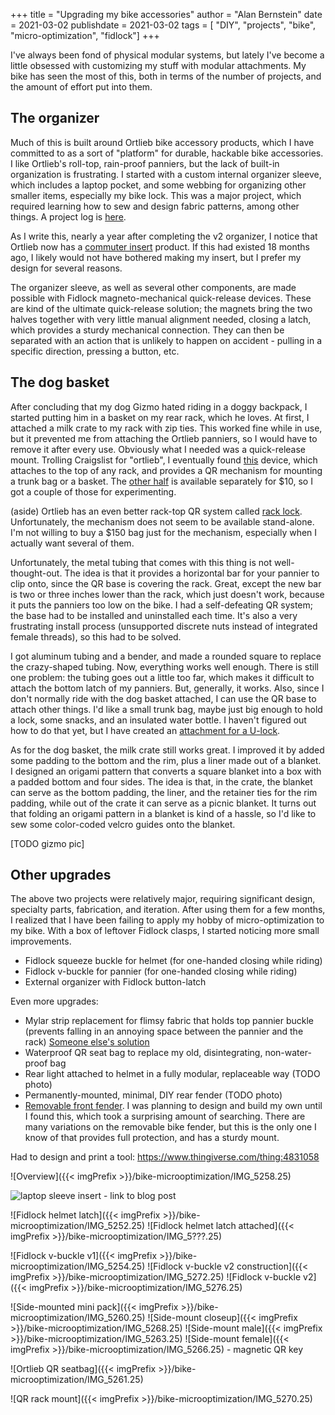 +++
title = "Upgrading my bike accessories"
author = "Alan Bernstein"
date = 2021-03-02
publishdate = 2021-03-02
tags = [ "DIY", "projects", "bike", "micro-optimization", "fidlock"]
+++


I've always been fond of physical modular systems, but lately I've become a little obsessed with customizing my stuff with modular attachments. My bike has seen the most of this, both in terms of the number of projects, and the amount of effort put into them.

<!--more-->

## The organizer

Much of this is built around Ortlieb bike accessory products, which I have committed to as a sort of "platform" for durable, hackable bike accessories. I like Ortlieb's roll-top, rain-proof panniers, but the lack of built-in organization is frustrating. I started with a custom internal organizer sleeve, which includes a laptop pocket, and some webbing for organizing other smaller items, especially my bike lock. This was a major project, which required learning how to sew and design fabric patterns, among other things. A project log is [here](ortlieb-organizer). 

As I write this, nearly a year after completing the v2 organizer, I notice that Ortlieb now has a [commuter insert](https://ortliebusa.com/product/commuter-insert-for-panniers/) product. If this had existed 18 months ago, I likely would not have bothered making my insert, but I prefer my design for several reasons.

The organizer sleeve, as well as several other components, are made possible with Fidlock magneto-mechanical quick-release devices. These are kind of the ultimate quick-release solution; the magnets bring the two halves together with very little manual alignment needed, closing a latch, which provides a sturdy mechanical connection. They can then be separated with an action that is unlikely to happen on accident - pulling in a specific direction, pressing a button, etc.


## The dog basket

After concluding that my dog Gizmo hated riding in a doggy backpack, I started putting him in a basket on my rear rack, which he loves. At first, I attached a milk crate to my rack with zip ties. This worked fine while in use, but it prevented me from attaching the Ortlieb panniers, so I would have to remove it after every use. Obviously what I needed was a quick-release mount. Trolling Craigslist for "ortlieb", I eventually found [this](https://ortliebusa.com/product/adapter-for-travel-bikerbike-box23shuttleoffice-bag2-with-lock-e174/) device, which attaches to the top of any rack, and provides a QR mechanism for mounting a trunk bag or a basket. The [other half](https://ortliebusa.com/product/adapter-for-rear-basket/) is available separately for $10, so I got a couple of those for experimenting.

(aside) Ortlieb has an even better rack-top QR system called [rack lock](https://www.ortlieb.com/usa_en/service/technical/rack-lock). Unfortunately, the mechanism does not seem to be available stand-alone. I'm not willing to buy a $150 bag just for the mechanism, especially when I actually want several of them.

Unfortunately, the metal tubing that comes with this thing is not well-thought-out. The idea is that it provides a horizontal bar for your pannier to clip onto, since the QR base is covering the rack. Great, except the new bar is two or three inches lower than the rack, which just doesn't work, because it puts the panniers too low on the bike. I had a self-defeating QR system; the base had to be installed and uninstalled each time. It's also a very frustrating install process (unsupported discrete nuts instead of integrated female threads), so this had to be solved.

I got aluminum tubing and a bender, and made a rounded square to replace the crazy-shaped tubing. Now, everything works well enough. There is still one problem: the tubing goes out a little too far, which makes it difficult to attach the bottom latch of my panniers. But, generally, it works. Also, since I don't normally ride with the dog basket attached, I can use the QR base to attach other things. I'd like a small trunk bag, maybe just big enough to hold a lock, some snacks, and an insulated water bottle. I haven't figured out how to do that yet, but I have created an [attachment for a U-lock](TODO).

As for the dog basket, the milk crate still works great. I improved it by added some padding to the bottom and the rim, plus a liner made out of a blanket. I designed an origami pattern that converts a square blanket into a box with a padded bottom and four sides. The idea is that, in the crate, the blanket can serve as the bottom padding, the liner, and the retainer ties for the rim padding, while out of the crate it can serve as a picnic blanket. It turns out that folding an origami pattern in a blanket is kind of a hassle, so I'd like to sew some color-coded velcro guides onto the blanket.

[TODO gizmo pic]

## Other upgrades

The above two projects were relatively major, requiring significant design, specialty parts, fabrication, and iteration. After using them for a few months, I realized that I have been failing to apply my hobby of micro-optimization to my bike. With a box of leftover Fidlock clasps, I started noticing more small improvements.

- Fidlock squeeze buckle for helmet (for one-handed closing while riding)
- Fidlock v-buckle for pannier (for one-handed closing while riding)
- External organizer with Fidlock button-latch

Even more upgrades:
- Mylar strip replacement for flimsy fabric that holds top pannier buckle (prevents falling in an annoying space between the pannier and the rack) [Someone else's solution](https://www.thingiverse.com/thing:4091748)
- Waterproof QR seat bag to replace my old, disintegrating, non-water-proof bag
- Rear light attached to helmet in a fully modular, replaceable way (TODO photo)
- Permanently-mounted, minimal, DIY rear fender (TODO photo)
- [Removable front fender](https://www.rei.com/product/718391/sks-beavertail-fenders). I was planning to design and build my own until I found this, which took a surprising amount of searching. There are many variations on the removable bike fender, but this is the only one I know of that provides full protection, and has a sturdy mount.

Had to design and print a tool: https://www.thingiverse.com/thing:4831058


![Overview]({{< imgPrefix >}}/bike-microoptimization/IMG_5258.25)

![laptop sleeve insert]() - link to blog post

![Fidlock helmet latch]({{< imgPrefix >}}/bike-microoptimization/IMG_5252.25)
![Fidlock helmet latch attached]({{< imgPrefix >}}/bike-microoptimization/IMG_5???.25)

![Fidlock v-buckle v1]({{< imgPrefix >}}/bike-microoptimization/IMG_5254.25)
![Fidlock v-buckle v2 construction]({{< imgPrefix >}}/bike-microoptimization/IMG_5272.25)
![Fidlock v-buckle v2]({{< imgPrefix >}}/bike-microoptimization/IMG_5276.25)

![Side-mounted mini pack]({{< imgPrefix >}}/bike-microoptimization/IMG_5260.25)
![Side-mount closeup]({{< imgPrefix >}}/bike-microoptimization/IMG_5268.25)
![Side-mount male]({{< imgPrefix >}}/bike-microoptimization/IMG_5263.25)
![Side-mount female]({{< imgPrefix >}}/bike-microoptimization/IMG_5266.25) - magnetic QR key

![Ortlieb QR seatbag]({{< imgPrefix >}}/bike-microoptimization/IMG_5261.25)

![QR rack mount]({{< imgPrefix >}}/bike-microoptimization/IMG_5270.25)

<!-- replace with the new aluminum one
TODO

metalwork pics
![AR dog basket]({{< imgPrefix >}}/bike-microoptimization/IMG_5???.25)


![U-lock rack mount]({{< imgPrefix >}}/bike-microoptimization/IMG_5269.25)
-->


